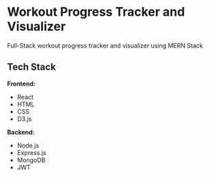 # Workout Progress Tracker and Visualizer
Full-Stack workout progress tracker and visualizer using MERN Stack


## Tech Stack
**Frontend:**

* React
* HTML
* CSS
* D3.js

**Backend:**

* Node.js
* Express.js
* MongoDB
* JWT

